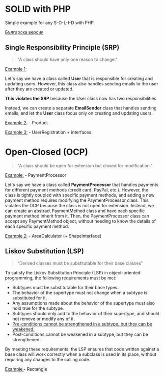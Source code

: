 # SOLID with PHP
Simple example for any S-O-L-I-D with PHP.

[Българска версия](README.bg.md)

## Single Responsibility Principle (SRP)

>"A class should have only one reason to change."

[Example 1:](SRP_01.php)

Let's say we have a class called **User** that is responsible for creating and updating users.
However, this class also handles sending emails to the user after they are created or updated. 

**This violates the SRP** because the User class now has two responsibilities. 

Instead, we can create a separate **EmailSender** class that handles sending emails, and let the **User** class focus only on creating and updating users.

[Example 2:](SRP_02.php) - Product

[Example 3:](SRP_03.php) - UserRegistration + interfaces


# Open-Closed (OCP)

> "A class should be open for extension but closed for modification."

[Example:](ocp.php) - PaymentProcessor

Let's say we have a class called **PaymentProcessor** that handles payments for different payment methods (credit card, PayPal, etc.). However, the class is tightly coupled with specific payment methods, and adding a new payment method requires modifying the PaymentProcessor class. This violates the OCP because the class is not open for extension. Instead, we can create an abstract PaymentMethod class and have each specific payment method inherit from it. Then, the PaymentProcessor class can accept any PaymentMethod object, without needing to know the details of each specific payment method.

[Example 2:](ocp_2.php) - AreaCalculator (+ ShapeInterface)

## Liskov Substitution (LSP)
> “Derived classes must be substitutable for their base classes”

To satisfy the Liskov Substitution Principle (LSP) in object-oriented programming, the following requirements must be met:

* Subtypes must be substitutable for their base types.
* The behavior of the supertype must not change when a subtype is substituted for it.
* Any assumptions made about the behavior of the supertype must also hold true for the subtype.
* Subtypes should only add to the behavior of their supertype, and should not remove or modify any of it.
* [Pre-conditions cannot be strengthened in a subtype, but they can be weakened.](lsp_pre-conditions.php)
* Post-conditions cannot be weakened in a subtype, but they can be strengthened.

By meeting these requirements, the LSP ensures that code written against a base class will work correctly when a subclass is used in its place, without requiring any changes to the calling code.

[Example ](lsp.php) - Rectangle 